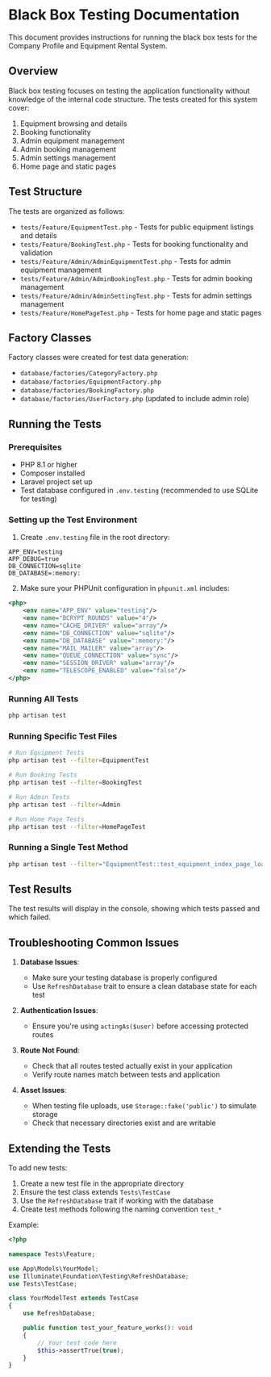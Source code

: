 # Black Box Testing Documentation

This document provides instructions for running the black box tests for the Company Profile and Equipment Rental System.

## Overview

Black box testing focuses on testing the application functionality without knowledge of the internal code structure. The tests created for this system cover:

1. Equipment browsing and details
2. Booking functionality
3. Admin equipment management
4. Admin booking management
5. Admin settings management
6. Home page and static pages

## Test Structure

The tests are organized as follows:

- `tests/Feature/EquipmentTest.php` - Tests for public equipment listings and details
- `tests/Feature/BookingTest.php` - Tests for booking functionality and validation
- `tests/Feature/Admin/AdminEquipmentTest.php` - Tests for admin equipment management
- `tests/Feature/Admin/AdminBookingTest.php` - Tests for admin booking management
- `tests/Feature/Admin/AdminSettingTest.php` - Tests for admin settings management
- `tests/Feature/HomePageTest.php` - Tests for home page and static pages

## Factory Classes

Factory classes were created for test data generation:

- `database/factories/CategoryFactory.php`
- `database/factories/EquipmentFactory.php`
- `database/factories/BookingFactory.php`
- `database/factories/UserFactory.php` (updated to include admin role)

## Running the Tests

### Prerequisites

- PHP 8.1 or higher
- Composer installed
- Laravel project set up
- Test database configured in `.env.testing` (recommended to use SQLite for testing)

### Setting up the Test Environment

1. Create `.env.testing` file in the root directory:

```
APP_ENV=testing
APP_DEBUG=true
DB_CONNECTION=sqlite
DB_DATABASE=:memory:
```

2. Make sure your PHPUnit configuration in `phpunit.xml` includes:

```xml
<php>
    <env name="APP_ENV" value="testing"/>
    <env name="BCRYPT_ROUNDS" value="4"/>
    <env name="CACHE_DRIVER" value="array"/>
    <env name="DB_CONNECTION" value="sqlite"/>
    <env name="DB_DATABASE" value=":memory:"/>
    <env name="MAIL_MAILER" value="array"/>
    <env name="QUEUE_CONNECTION" value="sync"/>
    <env name="SESSION_DRIVER" value="array"/>
    <env name="TELESCOPE_ENABLED" value="false"/>
</php>
```

### Running All Tests

```bash
php artisan test
```

### Running Specific Test Files

```bash
# Run Equipment Tests
php artisan test --filter=EquipmentTest

# Run Booking Tests
php artisan test --filter=BookingTest

# Run Admin Tests
php artisan test --filter=Admin

# Run Home Page Tests
php artisan test --filter=HomePageTest
```

### Running a Single Test Method

```bash
php artisan test --filter="EquipmentTest::test_equipment_index_page_loads_successfully"
```

## Test Results

The test results will display in the console, showing which tests passed and which failed.

## Troubleshooting Common Issues

1. **Database Issues**:
   - Make sure your testing database is properly configured
   - Use `RefreshDatabase` trait to ensure a clean database state for each test

2. **Authentication Issues**:
   - Ensure you're using `actingAs($user)` before accessing protected routes

3. **Route Not Found**:
   - Check that all routes tested actually exist in your application
   - Verify route names match between tests and application

4. **Asset Issues**:
   - When testing file uploads, use `Storage::fake('public')` to simulate storage
   - Check that necessary directories exist and are writable

## Extending the Tests

To add new tests:

1. Create a new test file in the appropriate directory
2. Ensure the test class extends `Tests\TestCase`
3. Use the `RefreshDatabase` trait if working with the database
4. Create test methods following the naming convention `test_*`

Example:

```php
<?php

namespace Tests\Feature;

use App\Models\YourModel;
use Illuminate\Foundation\Testing\RefreshDatabase;
use Tests\TestCase;

class YourModelTest extends TestCase
{
    use RefreshDatabase;

    public function test_your_feature_works(): void
    {
        // Your test code here
        $this->assertTrue(true);
    }
}
```